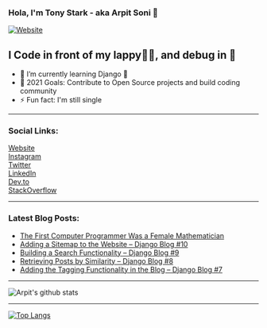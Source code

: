 ### Hola, I'm Tony Stark - aka Arpit Soni 👋

[![Website](https://img.shields.io/website?label=codesnail.com&style=for-the-badge&url=https%3A%2F%2Fcodestackr.com)](https://www.codesnail.com)

## I Code in front of my lappy👨‍💻, and debug in 🚽 

- 🌱 I’m currently learning Django 🦄
- 🎯 2021 Goals: Contribute to Open Source projects and build coding community
- ⚡ Fun fact: I'm still single

---

### Social Links:

[Website](https://www.codesnail.com/)<br>
[Instagram](https://www.instagram.com/code_snail/)<br>
[Twitter](https://twitter.com/code_snail)<br>
[LinkedIn](https://www.linkedin.com/in/arpitsoni108/)<br>
[Dev.to](https://dev.to/codesnail/)<br>
[StackOverflow](https://stackoverflow.com/users/8997228/arpit-soni)

---

### Latest Blog Posts:

<!-- BLOG-POST-LIST:START -->
- [The First Computer Programmer Was a Female Mathematician](https://www.codesnail.com/the-first-computer-programmer-was-a-female-mathematician/)
- [Adding a Sitemap to the Website – Django Blog #10](https://www.codesnail.com/adding-a-sitemap-to-the-website-django-blog-10/)
- [Building a Search Functionality – Django Blog #9](https://www.codesnail.com/building-a-search-functionality-django-blog-9/)
- [Retrieving Posts by Similarity – Django Blog #8](https://www.codesnail.com/retrieving-posts-by-similarity-django-blog-8/)
- [Adding the Tagging Functionality in the Blog – Django Blog #7](https://www.codesnail.com/adding-the-tagging-functionality-in-the-blog-django-blog-7/)
<!-- BLOG-POST-LIST:END -->

---
![Arpit's github stats](https://github-readme-stats.vercel.app/api?username=soniarpit&show_icons=true&theme=dark&icon_color=fff)

---
[![Top Langs](https://github-readme-stats.vercel.app/api/top-langs/?username=soniarpit)](https://github.com/SoniArpit/)

